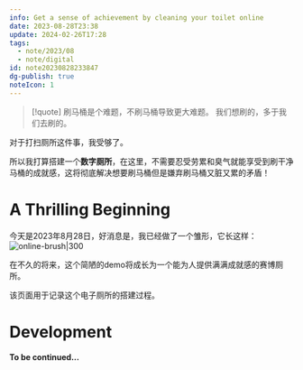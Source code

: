 ```yaml
---
info: Get a sense of achievement by cleaning your toilet online
date: 2023-08-28T23:38
update: 2024-02-26T17:28
tags:
  - note/2023/08
  - note/digital
id: note20230828233847
dg-publish: true
noteIcon: 1
---
```


> [!quote] 刷马桶是个难题，不刷马桶导致更大难题。
> 我们想刷的，多于我们去刷的。

对于打扫厕所这件事，我受够了。

所以我打算搭建一个**数字厕所**，在这里，不需要忍受劳累和臭气就能享受到刷干净马桶的成就感，这将彻底解决想要刷马桶但是嫌弃刷马桶又脏又累的矛盾！

# A Thrilling Beginning

今天是2023年8月28日，好消息是，我已经做了一个雏形，它长这样：
![online-brush|300](https://cdn.freezing.cool/images/202308282336011.gif)

在不久的将来，这个简陋的demo将成长为一个能为人提供满满成就感的赛博厕所。

该页面用于记录这个电子厕所的搭建过程。

# Development

**To be continued...**

